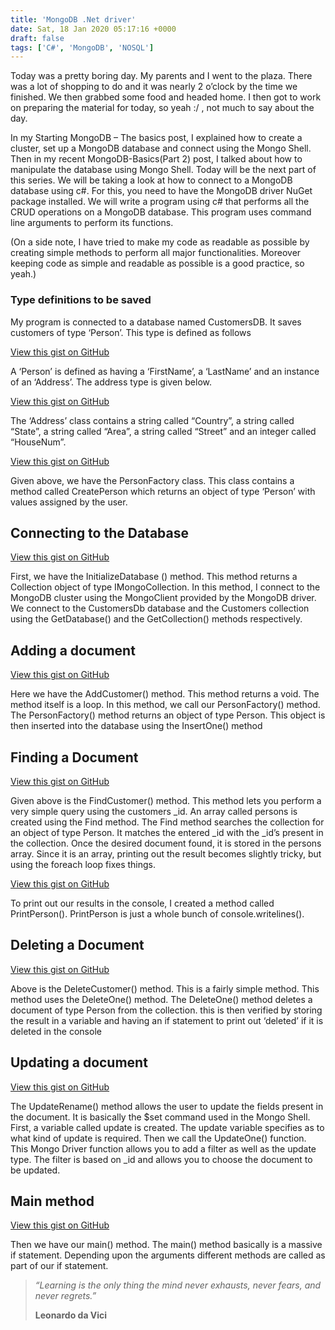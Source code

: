 ```yaml
---
title: 'MongoDB .Net driver'
date: Sat, 18 Jan 2020 05:17:16 +0000
draft: false
tags: ['C#', 'MongoDB', 'NOSQL']
---
```


Today was a pretty boring day. My parents and I went to the plaza. There was a lot of shopping to do and it was nearly 2 o’clock by the time we finished. We then grabbed some food and headed home. I then got to work on preparing the material for today, so yeah :/ , not much to say about the day.

In my Starting MongoDB – The basics post, I explained how to create a cluster, set up a MongoDB database and connect using the Mongo Shell. Then in my recent MongoDB-Basics(Part 2) post, I talked about how to manipulate the database using Mongo Shell. Today will be the next part of this series. We will be taking a look at how to connect to a MongoDB database using c#. For this, you need to have the MongoDB driver NuGet package installed. We will write a program using c# that performs all the CRUD operations on a MongoDB database. This program uses command line arguments to perform its functions.

(On a side note, I have tried to make my code as readable as possible by creating simple methods to perform all major functionalities. Moreover keeping code as simple and readable as possible is a good practice, so yeah.)

### Type definitions to be saved

My program is connected to a database named CustomersDB. It saves customers of type ‘Person’. This type is defined as follows

<a href="https://gist.github.com/AbhinavPradeep/8d5793928031f631086f532b1b8ab49a">View this gist on GitHub</a>

A ‘Person’ is defined as having a ‘FirstName’, a ‘LastName’ and an instance of an ‘Address’. The address type is given below.

<a href="https://gist.github.com/AbhinavPradeep/8a04bfaed81e6e58ad5938535b6e7d5f">View this gist on GitHub</a>

The ‘Address’ class contains a string called “Country”, a string called “State”, a string called “Area”, a string called “Street” and an integer called “HouseNum”.

<a href="https://gist.github.com/AbhinavPradeep/5f7bee9566d0d1a51bc3e8420c7b9b5a">View this gist on GitHub</a>

Given above, we have the PersonFactory class. This class contains a method called CreatePerson which returns an object of type ‘Person’ with values assigned by the user.

Connecting to the Database
--------------------------

<a href="https://gist.github.com/AbhinavPradeep/4a01f653db71b9335191aab318e1a4f8">View this gist on GitHub</a>

First, we have the InitializeDatabase () method. This method returns a Collection object of type IMongoCollection<Person>. In this method, I connect to the MongoDB cluster using the MongoClient provided by the MongoDB driver. We connect to the CustomersDb database and the Customers collection using the GetDatabase() and the GetCollection() methods respectively.

Adding a document
-----------------

<a href="https://gist.github.com/AbhinavPradeep/a379675060ec3effba8c2adc964a64b1">View this gist on GitHub</a>

Here we have the AddCustomer() method. This method returns a void. The method itself is a loop. In this method, we call our PersonFactory() method. The PersonFactory() method returns an object of type Person. This object is then inserted into the database using the InsertOne() method

Finding a Document
------------------

<a href="https://gist.github.com/AbhinavPradeep/ca8b44c72bf50e1204f15d74e28b8601">View this gist on GitHub</a>

Given above is the FindCustomer() method. This method lets you perform a very simple query using the customers \_id. An array called persons is created using the Find method. The Find method searches the collection for an object of type Person. It matches the entered \_id with the \_id’s present in the collection. Once the desired document found, it is stored in the persons array. Since it is an array, printing out the result becomes slightly tricky, but using the foreach loop fixes things.

<a href="https://gist.github.com/AbhinavPradeep/65bcd278275cbef084f1413d6d0d034a">View this gist on GitHub</a>

To print out our results in the console, I created a method called PrintPerson(). PrintPerson is just a whole bunch of console.writelines().

Deleting a Document
-------------------

<a href="https://gist.github.com/AbhinavPradeep/60c0793a51ae4057a4770bf46013de7f">View this gist on GitHub</a>

Above is the DeleteCustomer() method. This is a fairly simple method. This method uses the DeleteOne() method. The DeleteOne() method deletes a document of type Person from the collection. this is then verified by storing the result in a variable and having an if statement to print out ‘deleted’ if it is deleted in the console

Updating a document
-------------------

<a href="https://gist.github.com/AbhinavPradeep/c6f6f0065dac6ea73f281ae2bb5238f4">View this gist on GitHub</a>

The UpdateRename() method allows the user to update the fields present in the document. It is basically the $set command used in the Mongo Shell. First, a variable called update is created. The update variable specifies as to what kind of update is required. Then we call the UpdateOne() function. This Mongo Driver function allows you to add a filter as well as the update type. The filter is based on \_id and allows you to choose the document to be updated.

Main method
-----------

<a href="https://gist.github.com/AbhinavPradeep/ddfc9ec015ea2d753985a6daaa13f708">View this gist on GitHub</a>

Then we have our main() method. The main() method basically is a massive if statement. Depending upon the arguments different methods are called as part of our if statement.

> _“Learning is the only thing the mind never exhausts, never fears, and never regrets.”_
> 
> **Leonardo da Vici**